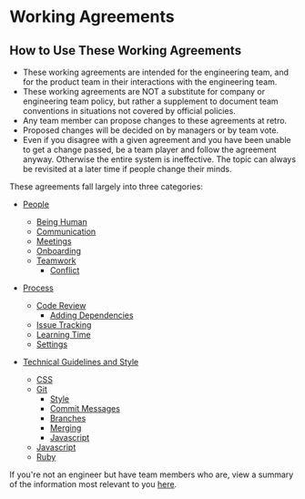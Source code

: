 # Working Agreements

## How to Use These Working Agreements

- These working agreements are intended for the engineering team, and for the
  product team in their interactions with the engineering team.
- These working agreements are NOT a substitute for company or engineering team
  policy, but rather a supplement to document team conventions in situations not
  covered by official policies.
- Any team member can propose changes to these agreements at retro.
- Proposed changes will be decided on by managers or by team vote.
- Even if you disagree with a given agreement and you have been unable to get a
  change passed, be a team player and follow the agreement anyway. Otherwise the
  entire system is ineffective. The topic can always be revisited at a later
  time if people change their minds.

These agreements fall largely into three categories:

+ [People](./people/README.md)
  + [Being Human](./people/Being-Human.md)
  + [Communication](./people/Communication.md)
  + [Meetings](./people/Meetings.md)
  + [Onboarding](./people/Onboarding.md)
  + [Teamwork](./people/Teamwork/README.md)
    + [Conflict](./people/Teamwork/Conflict.md)

+ [Process](./process/README.md)
  + [Code Review](./process/Code-Review/README.md)
    + [Adding Dependencies](./process/Code-Review/Adding-Dependencies.md)
  + [Issue Tracking](./process/Issue-Tracking.md)
  + [Learning Time](./process/Learning-Time.md)
  + [Settings](./process/Settings.md)

+ [Technical Guidelines and Style](./code/README.md)
  + [CSS](./code/css/README.md)
  + [Git](./code/git/README.md)
      + [Style](./code/git/Style.md)
      + [Commit Messages](./code/git/Commit-Messages.md)
      + [Branches](./code/git/Branches.md)
      + [Merging](./code/git/Merging.md)
    + [Javascript](./javascript/README.md)
  + [Javascript](./code/javascript/README.md)
  + [Ruby](./code/ruby/README.md)

If you're not an engineer but have team members who are, view a summary of the
information most relevant to you [here](./Working-With-Engineers.md).
